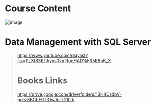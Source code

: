# Course Content
![image](https://github.com/A-Wahab-Aamir/HDSE-1/assets/83786802/a2eea809-55f3-454e-9bff-4f0b31186c49)

# Data Management with SQL Server
> https://www.youtube.com/playlist?list=PLXt83E2Ihyvs0vqfRudHAD1kKR5EBoK_X
>
> # Books Links
> https://drive.google.com/drive/folders/13H4CedbV-poez3BCbFGTlOwJd-L21Ltb
